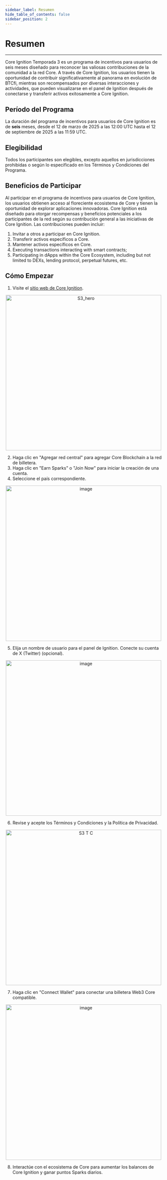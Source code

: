 ```yaml
---
sidebar_label: Resumen
hide_table_of_contents: false
sidebar_position: 2
---
```


# Resumen

---

Core Ignition Temporada 3 es un programa de incentivos para usuarios de seis meses diseñado para reconocer las valiosas contribuciones de la comunidad a la red Core. A través de Core Ignition, los usuarios tienen la oportunidad de contribuir significativamente al panorama en evolución de BTCfi, mientras son recompensados por diversas interacciones y actividades, que pueden visualizarse en el panel de Ignition después de conectarse y transferir activos exitosamente a Core Ignition.

## Período del Programa

La duración del programa de incentivos para usuarios de Core Ignition es de **seis** meses, desde el 12 de marzo de 2025 a las 12:00 UTC hasta el 12 de septiembre de 2025 a las 11:59 UTC.

## Elegibilidad

Todos los participantes son elegibles, excepto aquellos en jurisdicciones prohibidas o según lo especificado en los Términos y Condiciones del Programa.

## Beneficios de Participar

Al participar en el programa de incentivos para usuarios de Core Ignition, los usuarios obtienen acceso al floreciente ecosistema de Core y tienen la oportunidad de explorar aplicaciones innovadoras. Core Ignition está diseñado para otorgar recompensas y beneficios potenciales a los participantes de la red según su contribución general a las iniciativas de Core Ignition. Las contribuciones pueden incluir:

1. Invitar a otros a participar en Core Ignition.
2. Transferir activos específicos a Core.
3. Mantener activos específicos en Core.
4. Executing transactions interacting with smart contracts;
5. Participating in dApps within the Core Ecosystem, including but not limited to DEXs, lending protocol, perpetual futures, etc.

## Cómo Empezar

1. Visite el [sitio web de Core Ignition](https://ignition.coredao.org).

<p align="center">
  <img width="500" alt="S3_hero" src="https://github.com/user-attachments/assets/4e038aae-a522-4004-97af-da536b6ecdfe"/>
</p>

2. Haga clic en "Agregar red central" para agregar Core Blockchain a la red de billetera.
3. Haga clic en "Earn Sparks" o "Join Now" para iniciar la creación de una cuenta.
4. Seleccione el país correspondiente.

<p align="center">
  <img width="500" alt="image" src="https://github.com/user-attachments/assets/0734a1d8-463c-4ed7-8ab5-00e20f958ba2"/>
</p>

5. Elija un nombre de usuario para el panel de Ignition. Conecte su cuenta de X (Twitter) (opcional).

<p align="center">
  <img width="500" alt="image" src="https://github.com/user-attachments/assets/c591724a-aba2-4499-972f-3e83eb083b04"/>
</p>

6. Revise y acepte los Términos y Condiciones y la Política de Privacidad.

<p align="center">
  <img width="500" alt="S3 T C" src="https://github.com/user-attachments/assets/1b460bb5-2992-409c-a4d4-45ec5a1dd7f5"/>
</p>

7. Haga clic en "Connect Wallet" para conectar una billetera Web3 Core compatible.

<p align="center">
  <img width="500" alt="image" src="https://github.com/user-attachments/assets/c04bf2de-1945-4cb6-95c4-f15a6b50b197"/>
</p>

8. Interactúe con el ecosistema de Core para aumentar los balances de Core Ignition y ganar puntos Sparks diarios.
